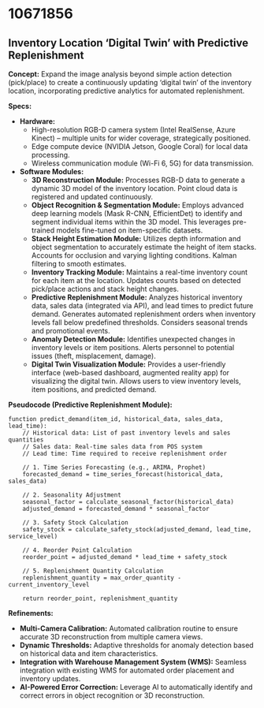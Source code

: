 # 10671856

## Inventory Location ‘Digital Twin’ with Predictive Replenishment

**Concept:** Expand the image analysis beyond simple action detection (pick/place) to create a continuously updating ‘digital twin’ of the inventory location, incorporating predictive analytics for automated replenishment.

**Specs:**

*   **Hardware:**
    *   High-resolution RGB-D camera system (Intel RealSense, Azure Kinect) – multiple units for wider coverage, strategically positioned.
    *   Edge compute device (NVIDIA Jetson, Google Coral) for local data processing.
    *   Wireless communication module (Wi-Fi 6, 5G) for data transmission.
*   **Software Modules:**
    *   **3D Reconstruction Module:** Processes RGB-D data to generate a dynamic 3D model of the inventory location.  Point cloud data is registered and updated continuously.
    *   **Object Recognition & Segmentation Module:** Employs advanced deep learning models (Mask R-CNN, EfficientDet) to identify and segment individual items within the 3D model. This leverages pre-trained models fine-tuned on item-specific datasets.
    *   **Stack Height Estimation Module:**  Utilizes depth information and object segmentation to accurately estimate the height of item stacks.  Accounts for occlusion and varying lighting conditions.  Kalman filtering to smooth estimates.
    *   **Inventory Tracking Module:** Maintains a real-time inventory count for each item at the location.  Updates counts based on detected pick/place actions and stack height changes.
    *   **Predictive Replenishment Module:**  Analyzes historical inventory data, sales data (integrated via API), and lead times to predict future demand.  Generates automated replenishment orders when inventory levels fall below predefined thresholds.  Considers seasonal trends and promotional events.
    *   **Anomaly Detection Module:**  Identifies unexpected changes in inventory levels or item positions.  Alerts personnel to potential issues (theft, misplacement, damage).
    *   **Digital Twin Visualization Module:**  Provides a user-friendly interface (web-based dashboard, augmented reality app) for visualizing the digital twin.  Allows users to view inventory levels, item positions, and predicted demand.

**Pseudocode (Predictive Replenishment Module):**

```
function predict_demand(item_id, historical_data, sales_data, lead_time):
    // Historical data: List of past inventory levels and sales quantities
    // Sales data: Real-time sales data from POS system
    // Lead time: Time required to receive replenishment order

    // 1. Time Series Forecasting (e.g., ARIMA, Prophet)
    forecasted_demand = time_series_forecast(historical_data, sales_data)

    // 2. Seasonality Adjustment
    seasonal_factor = calculate_seasonal_factor(historical_data)
    adjusted_demand = forecasted_demand * seasonal_factor

    // 3. Safety Stock Calculation
    safety_stock = calculate_safety_stock(adjusted_demand, lead_time, service_level)

    // 4. Reorder Point Calculation
    reorder_point = adjusted_demand * lead_time + safety_stock

    // 5. Replenishment Quantity Calculation
    replenishment_quantity = max_order_quantity - current_inventory_level

    return reorder_point, replenishment_quantity
```

**Refinements:**

*   **Multi-Camera Calibration:**  Automated calibration routine to ensure accurate 3D reconstruction from multiple camera views.
*   **Dynamic Thresholds:**  Adaptive thresholds for anomaly detection based on historical data and item characteristics.
*   **Integration with Warehouse Management System (WMS):** Seamless integration with existing WMS for automated order placement and inventory updates.
*   **AI-Powered Error Correction:**  Leverage AI to automatically identify and correct errors in object recognition or 3D reconstruction.